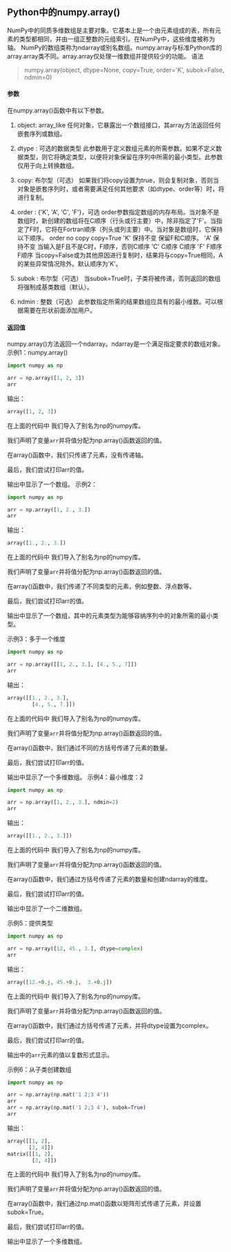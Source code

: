## Python中的numpy.array()

NumPy中的同质多维数组是主要对象。它基本上是一个由元素组成的表，所有元素的类型都相同，并由一组正整数的元组索引。在NumPy中，这些维度被称为轴。
NumPy的数组类称为ndarray或别名数组。numpy.array与标准Python库的array.array类不同。array.array仅处理一维数组并提供较少的功能。
语法
> numpy.array(object, dtype=None, copy=True, order='K', subok=False, ndmin=0)

#### 参数
在numpy.array()函数中有以下参数。

1) object: array_like
任何对象，它暴露出一个数组接口，其array方法返回任何嵌套序列或数组。

2) dtype : 可选的数据类型
此参数用于定义数组元素的所需参数。如果不定义数据类型，则它将确定类型，以便将对象保留在序列中所需的最小类型。此参数仅用于向上转换数组。

3) copy: 布尔型（可选）
如果我们将copy设置为true，则会复制对象，否则当对象是嵌套序列时，或者需要满足任何其他要求（如dtype、order等）时，将进行复制。

4) order : {'K', 'A', 'C', 'F'}，可选
order参数指定数组的内存布局。当对象不是数组时，新创建的数组将在C顺序（行头或行主要）中，除非指定了'F'。当指定了F时，它将在Fortran顺序（列头或列主要）中。当对象是数组时，它保持以下顺序。
order	no copy	copy=True
'K'	保持不变	保留F和C顺序。
'A'	保持不变	当输入是F且不是C时，F顺序，否则C顺序
'C'	C顺序	C顺序
'F'	F顺序	F顺序
当copy=False或为其他原因进行复制时，结果将与copy=True相同，A的某些异常情况除外。默认顺序为'K'。

5) subok : 布尔型（可选）
当subok=True时，子类将被传递，否则返回的数组将强制成基类数组（默认）。

6) ndmin : 整数（可选）
此参数指定所需的结果数组应具有的最小维数。可以根据需要在形状前面添加用户。

#### 返回值
numpy.array()方法返回一个ndarray。ndarray是一个满足指定要求的数组对象。
示例1：numpy.array()
```python
import numpy as np  

arr = np.array([1, 2, 3])  
arr
```
输出：
```python
array([1, 2, 3])
```

在上面的代码中
我们导入了别名为np的numpy库。

我们声明了变量`arr`并将值分配为np.array()函数返回的值。

在array()函数中，我们只传递了元素，没有传递轴。

最后，我们尝试打印arr的值。

输出中显示了一个数组。
示例2：
```python
import numpy as np  

arr = np.array([1, 2., 3.])  
arr
```
输出：
```python
array([1., 2., 3.])
```

在上面的代码中
我们导入了别名为np的numpy库。

我们声明了变量`arr`并将值分配为np.array()函数返回的值。

在array()函数中，我们传递了不同类型的元素，例如整数、浮点数等。

最后，我们尝试打印arr的值。

输出中显示了一个数组，其中的元素类型为能够容纳序列中的对象所需的最小类型。

示例3：多于一个维度
```python
import numpy as np  

arr = np.array([[1, 2., 3.], [4., 5., 7]])  
arr
```
输出：
```python
array([[1., 2., 3.],
        [4., 5., 7.]])
```
在上面的代码中
我们导入了别名为np的numpy库。

我们声明了变量`arr`并将值分配为np.array()函数返回的值。

在array()函数中，我们通过不同的方括号传递了元素的数量。

最后，我们尝试打印arr的值。

输出中显示了一个多维数组。
示例4：最小维度：2
```python
import numpy as np  

arr = np.array([1, 2., 3.], ndmin=2)  
arr
```
输出：
```python
array([[1., 2., 3.]])
```
在上面的代码中
我们导入了别名为np的numpy库。

我们声明了变量`arr`并将值分配为np.array()函数返回的值。

在array()函数中，我们通过方括号传递了元素的数量和创建ndarray的维度。

最后，我们尝试打印arr的值。

输出中显示了一个二维数组。

示例5：提供类型
```python
import numpy as np  

arr = np.array([12, 45., 3.], dtype=complex)
arr
```
输出：
```python
array([12.+0.j, 45.+0.j,  3.+0.j])
```
在上面的代码中
我们导入了别名为np的numpy库。

我们声明了变量`arr`并将值分配为np.array()函数返回的值。

在array()函数中，我们通过方括号传递了元素，并将dtype设置为complex。

最后，我们尝试打印arr的值。

输出中的`arr`元素的值以复数形式显示。

示例6：从子类创建数组
```python
import numpy as np  

arr = np.array(np.mat('1 2;3 4'))  
arr
arr = np.array(np.mat('1 2;3 4'), subok=True)  
arr
```
输出：
```python
array([[1, 2],
       [3, 4]])
matrix([[1, 2],
        [3, 4]])
```
在上面的代码中
我们导入了别名为np的numpy库。

我们声明了变量`arr`并将值分配为np.array()函数返回的值。

在array()函数中，我们通过np.mat()函数以矩阵形式传递了元素，并设置subok=True。

最后，我们尝试打印arr的值。

输出中显示了一个多维数组。